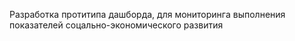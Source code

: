 Разработка протитипа дашборда, для мониторинга выполнения показателей соцально-экономического развития
